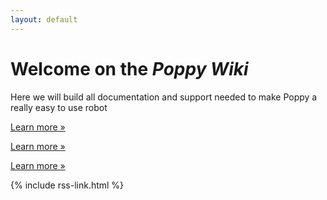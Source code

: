 ```yaml
---
layout: default
---
```


<div class="jumbotron">
  <h1>Welcome on the <em>Poppy Wiki</em></h1>
  <p>Here we will build all documentation and support needed to make Poppy a really easy to use robot
</p>

<div class="row">
  <div class="col-sm-4">
    <p><a href="#" class="btn btn-primary btn-lg" role="button">Learn more &raquo;</a></p>
  </div>
  <div class="col-sm-4">
    <p><a href="#" class="btn btn-primary btn-lg" role="button">Learn more &raquo;</a></p>
  </div>
  <div class="col-sm-4">
    <p><a href="#" class="btn btn-primary btn-lg" role="button">Learn more &raquo;</a></p>
  </div>
  </div>
</div>


{% include rss-link.html %}
